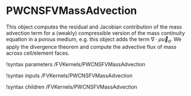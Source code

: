 # PWCNSFVMassAdvection

This object computes the residual and Jacobian contribution of the mass
advection term for a (weakly) compressible version of the mass continuity
equation in a porous medium, e.g. this object adds the term $\nabla\cdot
\rho\vec u_d$. We apply the divergence theorem and compute the advective flux
of mass across cell/element faces.

!syntax parameters /FVKernels/PWCNSFVMassAdvection

!syntax inputs /FVKernels/PWCNSFVMassAdvection

!syntax children /FVKernels/PWCNSFVMassAdvection

